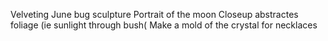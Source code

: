 
Velveting 
June bug sculpture
Portrait of the moon
Closeup abstractes foliage (ie sunlight through bush(
Make a mold of the crystal for necklaces